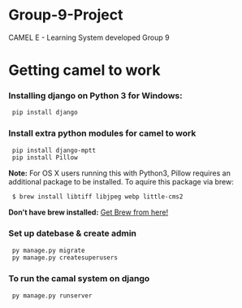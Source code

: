 # Group-9-Project
CAMEL E - Learning System developed Group 9

# Getting camel to work
### Installing django on Python 3 for Windows:
```sh
 pip install django
```
### Install extra python modules for camel to work
```sh
 pip install django-mptt
 pip install Pillow
```

**Note:** For OS X users running this with Python3, Pillow requires an additional package to be installed. To aquire this package via brew:
```sh
 $ brew install libtiff libjpeg webp little-cms2
```
**Don't have brew installed:** [Get Brew from here!](http://brew.sh)
### Set up datebase & create admin
```sh
 py manage.py migrate
 py manage.py createsuperusers
```
### To run the camal system on django
```sh
 py manage.py runserver
```